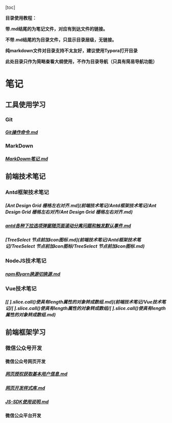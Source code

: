 [toc]

**目录使用教程：**

**带.md结尾的为笔记文件，对应有到达文件的链接。**

**不带.md结尾的为目录文件，只显示目录层级，无链接。**

**纯markdown文件对目录支持不太友好，建议使用Typora打开目录**  

**此处目录只作为简略查看大纲使用，不作为目录导航（只具有简易导航功能）**





# 笔记

## 工具使用学习

### Git  

##### [Git操作命令.md](工具使用学习/Git/Git操作命令/Git操作命令.md) 


### MarkDown

##### [MarkDowm笔记.md](工具使用学习/MarkDown/SUMMARY.md) 


## 前端技术笔记

### Antd框架技术笔记

##### [Ant Design Grid 栅格左右对齐.md](前端技术笔记/Antd框架技术笔记/Ant Design Grid 栅格左右对齐/Ant Design Grid 栅格左右对齐.md)

##### [antd各种下拉选项弹窗随页面滚动分离问题和触发默认事件.md ](前端技术笔记/Antd框架技术笔记/antd各种下拉选项弹窗随页面滚动分离问题和触发默认事件/antd各种下拉选项弹窗随页面滚动分离问题和触发默认事件.md)

##### [TreeSelect 节点前加icon图标.md](前端技术笔记/Antd框架技术笔记/TreeSelect 节点前加icon图标/TreeSelect 节点前加icon图标.md)



### NodeJS技术笔记

##### [npm和yarn换源切换源.md](前端技术笔记/NodeJS技术笔记/npm和yarn换源切换源/npm和yarn换源切换源.md) 



### Vue技术笔记

##### [[ ].slice.call()使具有length属性的对象转成数组.md](前端技术笔记/Vue技术笔记/[ ].slice.call()使具有length属性的对象转成数组/[ ].slice.call()使具有length属性的对象转成数组.md)



## 前端框架学习

### 微信公众号开发



#### 微信公众号网页开发

##### [网页授权获取基本用户信息.md](前端框架学习/微信公众号开发/微信公众号网页开发/网页授权获取基本用户信息/网页授权获取基本用户信息.md)  

##### [网页开发样式库.md](前端框架学习/微信公众号开发/微信公众号网页开发/网页开发样式库/网页开发样式库.md)

##### [JS-SDK使用说明.md](前端框架学习/微信公众号开发/微信公众号网页开发/JS-SDK使用说明/JS-SDK使用说明.md)  



#### 微信公众平台开发

